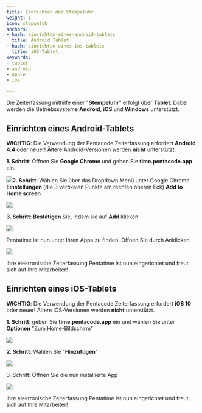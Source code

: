 ```yaml
---
title: Einrichten der Stempeluhr
weight: 1
icon: stopwatch
anchors:
- hash: einrichten-eines-android-tablets
  title: Android Tablet
- hash: einrichten-eines-ios-tablets
  title: iOS-Tablet
keywords:
- tablet
- android
- apple
- ios

---
```

Die Zeiterfassung mithilfe einer "**Stempeluhr**" erfolgt über **Tablet**. Dabei werden die Betriebssysteme **Android**, **iOS** und **Windows** unterstützt.

## Einrichten eines Android-Tablets

**WICHTIG**: Die Verwendung der Pentacode Zeiterfassung erfordert **Android 4.4** oder neuer! Ältere Android-Versionen werden **nicht** unterstützt.

**1. Schritt**: Öffnen Sie **Google Chrome** und geben Sie **time.pentacode.app** ein.

![](https://d33v4339jhl8k0.cloudfront.net/docs/assets/5dd29b3f04286364bc91dcd3/images/5df0ef1b2c7d3a7e9ae4fcf3/file-MqnKFJh7KK.png)**2. Schritt**: Wählen Sie über das Dropdown Menü unter Google Chrome **Einstellungen** (die 3 vertikalen Punkte am rechten oberen Eck) **Add to Home screen**

![](https://d33v4339jhl8k0.cloudfront.net/docs/assets/5dd29b3f04286364bc91dcd3/images/5df0ef9e04286364bc92bc7e/file-iOJ22U1M5Y.png)

**3. Schritt**: **Bestätigen** Sie, indem sie auf **Add** klicken

![](https://d33v4339jhl8k0.cloudfront.net/docs/assets/5dd29b3f04286364bc91dcd3/images/5df0effc2c7d3a7e9ae4fcfd/file-2C6ERbsMAg.png)

Pentatime ist nun unter Ihren Apps zu finden. Öffnen Sie durch Anklicken

![](https://d33v4339jhl8k0.cloudfront.net/docs/assets/5dd29b3f04286364bc91dcd3/images/5df0f04a04286364bc92bc83/file-eZJvjUayWb.png)

Ihre elektronische Zeiterfassung Pentatime ist nun eingerichtet und freut sich auf Ihre Mitarbeiter!

## Einrichten eines iOS-Tablets

**WICHTIG**: Die Verwendung der Pentacode Zeiterfassung erfordert **iOS 10** oder neuer! Ältere iOS-Versionen werden **nicht** unterstützt.

**1. Schritt**: geben Sie **time.pentacode.app** ein und wählen Sie unter **Optionen** "Zum Home-Bildschirm"

![](https://d33v4339jhl8k0.cloudfront.net/docs/assets/5dd29b3f04286364bc91dcd3/images/5df0f1232c7d3a7e9ae4fd0b/file-hAzMao3yxC.png)

**2. Schritt**: Wählen Sie "**Hinzufügen**"

![](https://d33v4339jhl8k0.cloudfront.net/docs/assets/5dd29b3f04286364bc91dcd3/images/5df0f1a22c7d3a7e9ae4fd11/file-QeZMV5he3f.png)

3\. Schritt: Öffnen Sie die nun installierte App

![](https://d33v4339jhl8k0.cloudfront.net/docs/assets/5dd29b3f04286364bc91dcd3/images/5df0f21c2c7d3a7e9ae4fd19/file-jUzztaJXzx.png)

Ihre elektronische Zeiterfassung Pentatime ist nun eingerichtet und freut sich auf Ihre Mitarbeiter!